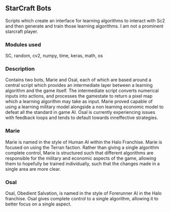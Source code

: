 ## **StarCraft Bots**
Scripts which create an interface for learning algorithms to interact with Sc2 and then generate and train those learning algorithms.  I am not a prominent starcraft player.
### Modules used
SC,
random,
cv2,
numpy,
time,
keras,
math,
os
### Description
Contains two bots, Marie and Osal, each of which are based around a central script which provides an intermediate layer between a learning algorithm and the game itself. The intermediate script converts numerical inputs into actions, and processes the gamestate to return a pixel map which a learning algorithm may take as input. Marie proved capable of using a learning military model alongside a non learning economic model to defeat all the standard in game AI. Osal is currently experiencing issues with feedback loops and tends to default towards inneffective strategies.
### Marie
Marie is named in the style of Human AI within the Halo Franchise. Marie is focused on using the Terran faction.  Rather than giving a single algorithm complete control, Marie is structured such that different algorithms are responsible for the military and economic aspects of the game, allowing them to hopefully be trained individually, such that the changes made in a single area are more clear.
### Osal
Osal, Obedient Salvation, is named in the style of Forerunner AI in the Halo franchise. Osal gives complete control to a single algorithm, allowing it to better focus on a single aspect.
